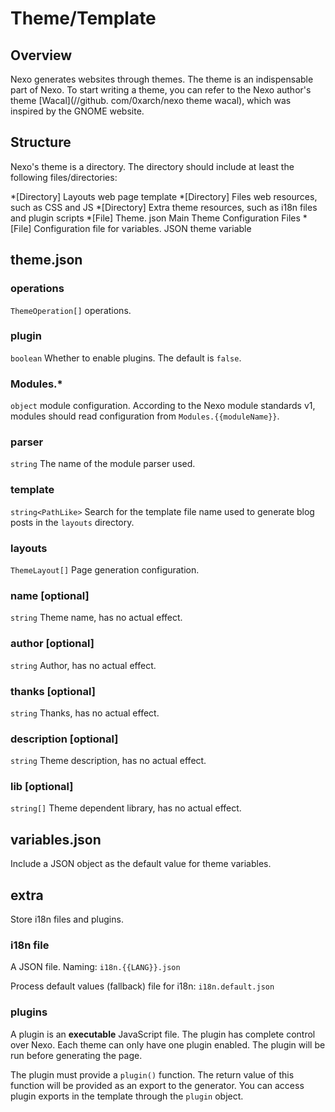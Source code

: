 # Theme/Template

## Overview

Nexo generates websites through themes. The theme is an indispensable part of Nexo. To start writing a theme, you can refer to the Nexo author's theme [Wacal](//github. com/0xarch/nexo theme wacal), which was inspired by the GNOME website.

## Structure

Nexo's theme is a directory. The directory should include at least the following files/directories:

*[Directory] Layouts web page template
*[Directory] Files web resources, such as CSS and JS
*[Directory] Extra theme resources, such as i18n files and plugin scripts
*[File] Theme. json Main Theme Configuration Files
*[File] Configuration file for variables. JSON theme variable

## theme.json

### operations
`ThemeOperation[]` operations.

### plugin
`boolean` Whether to enable plugins. The default is `false`.

### Modules.*
`object` module configuration. According to the Nexo module standards v1, modules should read configuration from `Modules.{{moduleName}}`.

### parser
`string` The name of the module parser used.

### template
`string<PathLike>` Search for the template file name used to generate blog posts in the `layouts` directory.

### layouts
`ThemeLayout[]` Page generation configuration.

### name [optional]
`string` Theme name, has no actual effect.
### author [optional]
`string` Author, has no actual effect.
### thanks [optional]
`string` Thanks, has no actual effect.
### description [optional]
`string` Theme description, has no actual effect.
### lib [optional]
`string[]` Theme dependent library, has no actual effect.

## variables.json
Include a JSON object as the default value for theme variables.

## extra

Store i18n files and plugins.

### i18n file

A JSON file. Naming: `i18n.{{LANG}}.json`

Process default values (fallback) file for i18n: `i18n.default.json`

### plugins

A plugin is an **executable** JavaScript file. The plugin has complete control over Nexo. Each theme can only have one plugin enabled.
The plugin will be run before generating the page.

The plugin must provide a `plugin()` function. The return value of this function will be provided as an export to the generator. You can access plugin exports in the template through the `plugin` object.